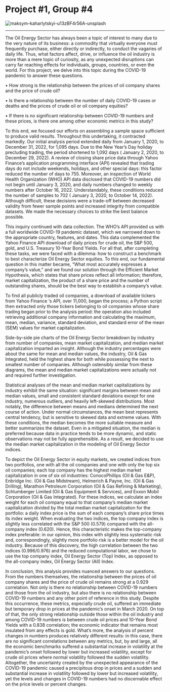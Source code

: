 # Project #1, Group #4
![maksym-kaharlytskyi-u13zBF4r56A-unsplash](https://github.com/SIWhang213/Project-1-group-4/assets/137141385/500f11cf-8bc1-478b-837d-383e914413e9)


-----
The Oil Energy Sector has always been a topic of interest to many due to the very nature of its business: a commodity that virtually everyone must frequently purchase, either directly or indirectly, to conduct the vagaries of daily life.  Thus, what factors affect, drive, or influence the oil industry is more than a mere topic of curiosity, as any unexpected disruptions can carry far reaching effects for individuals, groups, countries, or even the world.  For this project, we delve into this topic during the COVID-19 pandemic to answer these questions.

•	How strong is the relationship between the prices of oil company shares and the price of crude oil?

•	Is there a relationship between the number of daily COVID-19 cases or deaths and the prices of crude oil or oil company equities?

•	If there is no significant relationship between COVID-19 numbers and these prices, is there one among other economic metrics in this study?

To this end, we focused our efforts on assembling a sample space sufficient to produce valid results.  Throughout this undertaking, it contracted markedly.  Our initial analysis period extended daily from January 1, 2020, to December 31, 2022, for 1,095 days.  Due to the New Year’s Day holiday precluding trading, the period shortened to 1,092 days ( January 2, 2020, to December 29, 2022).  A review of closing share price data through Yahoo Finance’s application programming interface (API) revealed that trading days do not include weekends, holidays, and other special days: this factor reduced the number of days to 755.  Moreover, an inspection of World Health Organization (WHO) API data disclosed that COVID-19 numbers did not begin until January 3, 2020, and daily numbers changed to weekly numbers after October 16, 2022. Understandably, these conditions reduced the number of samples to 702 ( January 3, 2020, to October 14, 2022).  Although difficult, these decisions were a trade-off between decreased validity from fewer sample points and increased integrity from compatible datasets.  We made the necessary choices to strike the best balance possible.

This inquiry continued with data collection.  The WHO’s API provided us with a full worldwide COVID-19 pandemic dataset, which we narrowed down to the appropriate country, features, and dates.  This data complemented the Yahoo Finance API download of daily prices for crude oil, the S&P 500, gold, and U.S. Treasury 10-Year Bond Yields.  For all that, after completing these tasks, we were faced with a dilemma: how to construct a benchmark to best characterize Oil Energy Sector equities.  To this end, our fundamental question in this matter became, “What most accurately expresses a company’s value,” and we found our solution through the Efficient Market Hypothesis, which states that share prices reflect all information; therefore, market capitalization, the product of a share price and the number of outstanding shares, should be the best way to establish a company’s value.

To find all publicly traded oil companies, a download of available tickers from Yahoo Finance ‘s API, over 11,000, began the process; a Python script then extracted only those tickers belonging to oil companies whose share trading began prior to the analysis period: the operation also included retrieving additional company information and calculating the maximum, mean, median, variance, standard deviation, and standard error of the mean (SEM) values for market capitalization.  

Side-by-side pie charts of the Oil Energy Sector breakdown by industry from number of companies, mean market capitalization, and median market capitalization imparted an insight.  Although the industry percentages were about the same for mean and median values, the industry, Oil & Gas Integrated, held the highest share for both while possessing the next to smallest number of companies.  Although ostensibly similar from these diagrams, the mean and median market capitalizations were actually not and required further investigation.

Statistical analyses of the mean and median market capitalizations by industry exhibit the same situation: significant margins between mean and median values, small and consistent standard deviations except for one industry, numerous outliers, and heavily left-skewed distributions.  Most notably, the difference between means and medians determined the next course of action.  Under normal circumstances, the mean best represents central tendency, but is sensitive to skewed data and extreme values.  With these conditions, the median becomes the more suitable measure and better summarizes the dataset.  Even in a mitigated situation, the median is preferred because data in practice tends to be more dynamic, and static observations may not be fully apprehensible.  As a result, we decided to use the median market capitalization in the modeling of Oil Energy Sector indices.  

To depict the Oil Energy Sector in equity markets, we created indices from two portfolios, one with all the oil companies and one with only the top six oil companies; each top company has the highest median market capitalization in one of six oil industries: ConocoPhillips (Oil & Gas E&P), Enbridge Inc. (Oil & Gas Midstream), Helmerich & Payne, Inc. (Oil & Gas Drilling), Marathon Petroleum Corporation (Oil & Gas Refining & Marketing), Schlumberger Limited (Oil & Gas Equipment & Services), and Exxon Mobil Corporation (Oil & Gas Integrated).  For these indices, we calculate an index weight for each oil company equal to that company’s median market capitalization divided by the total median market capitalization for the portfolio: a daily index price is the sum of each company’s share price times its index weight.  When evaluating the two indices, the top company index is slightly less correlated with the S&P 500 (0.579) compared with the all-company index (0.620).  Hence, this characteristic makes the top-company index preferable: in our opinion, this index with slightly less systematic risk and, correspondingly, slightly more portfolio risk is a better model for the oil industry.  Because of this discovery, the high correlation between the two indices (0.996/0.976) and the reduced computational labor, we chose to use the top company index, Oil Energy Sector (Top) Index, as opposed to the all-company index, Oil Energy Sector (All) Index.

In conclusion, this analysis provides nuanced answers to our questions.  From the numbers themselves, the relationship between the prices of oil company shares and the price of crude oil remains strong at a 0.929 correlation.  Not only is there no relationship between COVID-19 numbers and those from the oil industry, but also there is no relationship between COVID-19 numbers and any other point of reference in this study.  Despite this occurrence, these metrics, especially crude oil, suffered an immediate but temporary drop in prices at the pandemic’s onset in March 2020.  On top of that, the only strong relationship outside those within the oil industry and among COVID-19 numbers is between crude oil prices and 10-Year Bond Yields with a 0.838 correlation; the economic indicator that remains most insulated from any effects is gold.  What’s more, the analysis of percent changes in numbers produces relatively different results: in this case, there are no significant correlations between any metrics, but, by and large, all the economic benchmarks suffered a substantial increase in volatility at the pandemic’s onset followed by lower but increased volatility, except for crude oil prices where normal volatility followed the sudden volatility.  Altogether, the uncertainty created by the unexpected appearance of the COVID-19 pandemic caused a precipitous drop in prices and a sudden and substantial increase in volatility followed by lower but increased volatility, yet the levels and changes in COVID-19 numbers had no discernable effect on the price levels or percent changes.
